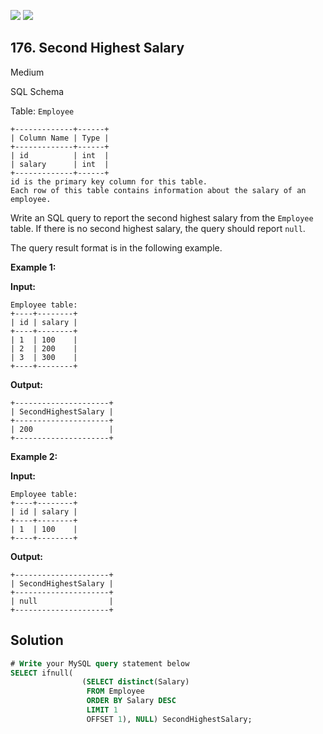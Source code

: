 [![](https://img.shields.io/github/stars/javadev/LeetCode-in-Java?label=Stars&style=flat-square)](https://github.com/javadev/LeetCode-in-Java)
[![](https://img.shields.io/github/forks/javadev/LeetCode-in-Java?label=Fork%20me%20on%20GitHub%20&style=flat-square)](https://github.com/javadev/LeetCode-in-Java/fork)

## 176\. Second Highest Salary

Medium

SQL Schema

Table: `Employee`

    +-------------+------+
    | Column Name | Type |
    +-------------+------+
    | id          | int  |
    | salary      | int  |
    +-------------+------+
    id is the primary key column for this table.
    Each row of this table contains information about the salary of an employee. 

Write an SQL query to report the second highest salary from the `Employee` table. If there is no second highest salary, the query should report `null`.

The query result format is in the following example.

**Example 1:**

**Input:**

    Employee table:
    +----+--------+
    | id | salary |
    +----+--------+
    | 1  | 100    |
    | 2  | 200    |
    | 3  | 300    |
    +----+--------+

**Output:**

    +---------------------+
    | SecondHighestSalary |
    +---------------------+
    | 200                 |
    +---------------------+ 

**Example 2:**

**Input:**

    Employee table:
    +----+--------+
    | id | salary |
    +----+--------+
    | 1  | 100    |
    +----+--------+

**Output:**

    +---------------------+
    | SecondHighestSalary |
    +---------------------+
    | null                |
    +---------------------+

## Solution

```sql
# Write your MySQL query statement below
SELECT ifnull(
                (SELECT distinct(Salary)
                 FROM Employee
                 ORDER BY Salary DESC
                 LIMIT 1
                 OFFSET 1), NULL) SecondHighestSalary;
```